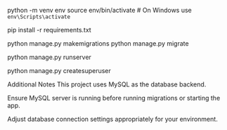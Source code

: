 python -m venv env
source env/bin/activate  # On Windows use `env\Scripts\activate`

pip install -r requirements.txt

python manage.py makemigrations
python manage.py migrate

python manage.py runserver

python manage.py createsuperuser

Additional Notes
This project uses MySQL as the database backend.

Ensure MySQL server is running before running migrations or starting the app.

Adjust database connection settings appropriately for your environment.

